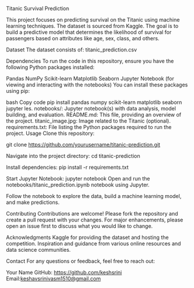 Titanic Survival Prediction

This project focuses on predicting survival on the Titanic using machine learning techniques. The dataset is sourced from Kaggle. The goal is to build a predictive model that determines the likelihood of survival for passengers based on attributes like age, sex, class, and others.

Dataset
The dataset consists of:
titanic_prediction.csv

Dependencies
To run the code in this repository, ensure you have the following Python packages installed:

Pandas
NumPy
Scikit-learn
Matplotlib
Seaborn
Jupyter Notebook (for viewing and interacting with the notebooks)
You can install these packages using pip:

bash
Copy code
pip install pandas numpy scikit-learn matplotlib seaborn jupyter
les.
notebooks/: Jupyter notebook(s) with data analysis, model building, and evaluation.
README.md: This file, providing an overview of the project.
titanic_image.jpg: Image related to the Titanic (optional).
requirements.txt: File listing the Python packages required to run the project.
Usage
Clone this repository:

git clone https://github.com/yourusername/titanic-prediction.git

Navigate into the project directory:
cd titanic-prediction

Install dependencies:
pip install -r requirements.txt

Start Jupyter Notebook:
jupyter notebook
Open and run the notebooks/titanic_prediction.ipynb notebook using Jupyter.

Follow the notebook to explore the data, build a machine learning model, and make predictions.

Contributing
Contributions are welcome! Please fork the repository and create a pull request with your changes. For major enhancements, please open an issue first to discuss what you would like to change.


Acknowledgments
Kaggle for providing the dataset and hosting the competition.
Inspiration and guidance from various online resources and data science communities.

Contact
For any questions or feedback, feel free to reach out:

Your Name
GitHub: https://github.com/keshsrini
Email:keshavsrinivasm1510@gmail.com
